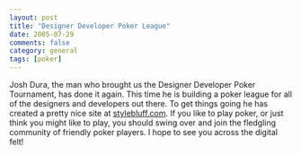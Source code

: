 ```yaml
---
layout: post
title: "Designer Developer Poker League"
date: 2005-07-29
comments: false
category: general
tags: [poker]
---
```

Josh Dura, the man who brought us the Designer Developer Poker Tournament, has
done it again. This time he is building a poker league for all of the
designers and developers out there. To get things going he has created a
pretty nice site at [stylebluff.com](http://www.stylebluff.com). If you like
to play poker, or just think you might like to play, you should swing over and
join the fledgling community of friendly poker players. I hope to see you
across the digital felt!
